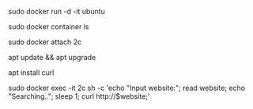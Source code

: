 sudo docker run -d -it ubuntu

sudo docker container ls

sudo docker attach 2c

apt update && apt upgrade

apt install curl

sudo docker exec -it 2c sh -c 'echo "Input website:"; read website; echo "Searching.."; sleep 1; curl http://$website;'

